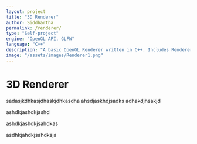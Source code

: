 ```yaml
---
layout: project
title: "3D Renderer"
author: Siddhartha
permalink: /renderer/
type: "Self-project"
engine: "OpenGL API, GLFW"
language: "C++"
description: "A basic OpenGL Renderer written in C++. Includes Renderer, Shader, Material and Model classes."
image: "/assets/images/Renderer1.png"
---
```


# **3D Renderer**

sadasjkdhkasjdhaskjdhkasdha
ahsdjaskhdjsadks
adhakdjhsakjd

ashdkjashdkjashd

ashdkjashdkjsahdkas


asdhkjahdkjsahdksja
